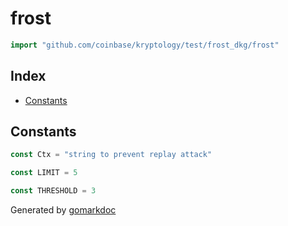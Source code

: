 <!-- Code generated by gomarkdoc. DO NOT EDIT -->

# frost

```go
import "github.com/coinbase/kryptology/test/frost_dkg/frost"
```

## Index

- [Constants](<#constants>)


## Constants

```go
const Ctx = "string to prevent replay attack"
```

```go
const LIMIT = 5
```

```go
const THRESHOLD = 3
```



Generated by [gomarkdoc](<https://github.com/princjef/gomarkdoc>)
